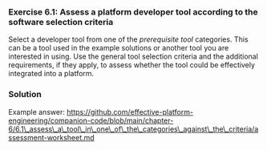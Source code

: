 ### **Exercise 6.1: Assess a platform developer tool according to the software selection criteria**

Select a developer tool from one of the *prerequisite tool* categories. This can be a tool used in the example solutions or another tool you are interested in using. Use the general tool selection criteria and the additional requirements, if they apply, to assess whether the tool could be effectively integrated into a platform.

### **Solution**

Example answer: https://github.com/effective-platform-engineering/companion-code/blob/main/chapter-6/6.1\_assess\_a\_tool\_in\_one\_of\_the\_categories\_against\_the\_criteria/assessment-worksheet.md